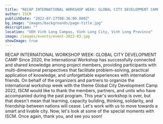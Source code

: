 ```yaml
---
title: "RECAP INTERNATIONAL WORKSHOP WEEK: GLOBAL CITY DEVELOPMENT CAMP"
author: ISCM
publishDate: "2022-07-27T08:36:00.000Z"
bg_image: "images/backgrounds/page-title.jpg"
description: "" 
location: "UEH Vinh Long Campus, Vinh Long City, Vinh Long Province"
image: /images/events/event-2022-03.jpg
showImage: true
---
```

RECAP INTERNATIONAL WORKSHOP WEEK: GLOBAL CITY DEVELOPMENT CAMP
Since 2020, the International Workshop has successfully connected and shared knowledge among project members, providing participants with multi-dimensional perspectives that facilitate problem-solving, practical application of knowledge, and unforgettable experiences with international friends.
On behalf of the organizers and partners to organize the international workshop week with the theme Global City Development Camp 2022, ISCM would like to thank the members, partners, and units who have accompanied during the past program. This year's workshop is over, but that doesn't mean that learning, capacity building, thinking, solidarity, and friendship between nations will cease. Let's work with us to move towards a smart and livable city.
Now, let's look at some of the special moments with ISCM. Once again, thank you, and see you soon!

